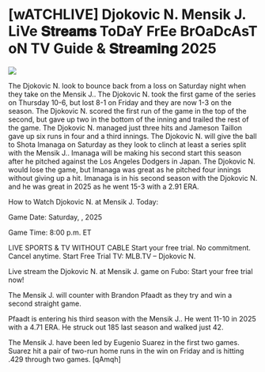 # [wATCHLIVE] Djokovic N. Mensik J. LiVe 𝐒𝐭𝐫𝐞𝐚𝐦𝐬 ToDaY FrEe BrOaDcAsT oN TV Guide & 𝐒𝐭𝐫𝐞𝐚𝐦𝐢𝐧𝐠  2025  
  
  
[![](https://i.imgur.com/qSNzIqt.png)](https://movie.rssnews.media/NAtOaRX.php)  
  
The Djokovic N. look to bounce back from a loss on Saturday night when they take on the Mensik J.. The Djokovic N. took the first game of the series on Thursday 10-6, but lost 8-1 on Friday and they are now 1-3 on the season. The Djokovic N. scored the first run of the game in the top of the second, but gave up two in the bottom of the inning and trailed the rest of the game. The Djokovic N. managed just three hits and Jameson Taillon gave up six runs in four and a third innings. The Djokovic N. will give the ball to Shota Imanaga on Saturday as they look to clinch at least a series split with the Mensik J.. Imanaga will be making his second start this season after he pitched against the Los Angeles Dodgers in Japan. The Djokovic N. would lose the game, but Imanaga was great as he pitched four innings without giving up a hit. Imanaga is in his second season with the Djokovic N. and he was great in 2025 as he went 15-3 with a 2.91 ERA.

How to Watch Djokovic N. at Mensik J. Today:

Game Date: Saturday, , 2025

Game Time: 8:00 p.m. ET

LIVE SPORTS & TV WITHOUT CABLE
Start your free trial. No commitment. Cancel anytime.
Start Free Trial
TV: MLB.TV – Djokovic N.

Live stream the Djokovic N. at Mensik J. game on Fubo: Start your free trial now!

The Mensik J. will counter with Brandon Pfaadt as they try and win a second straight game.

Pfaadt is entering his third season with the Mensik J.. He went 11-10 in 2025 with a 4.71 ERA. He struck out 185 last season and walked just 42.

The Mensik J. have been led by Eugenio Suarez in the first two games. Suarez hit a pair of two-run home runs in the win on Friday and is hitting .429 through two games. [qAmqh]